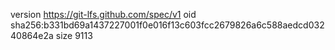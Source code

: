 version https://git-lfs.github.com/spec/v1
oid sha256:b331bd69a1437227001f0e016f13c603fcc2679826a6c588aedcd03240864e2a
size 9113
